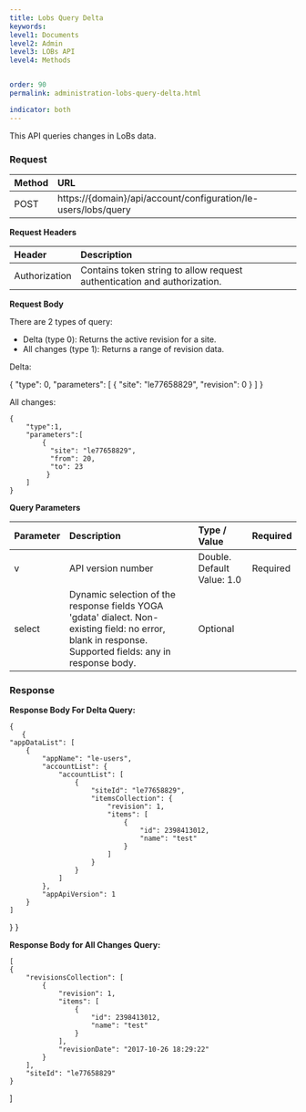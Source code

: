 ```yaml
---
title: Lobs Query Delta
keywords:
level1: Documents
level2: Admin
level3: LOBs API
level4: Methods


order: 90
permalink: administration-lobs-query-delta.html

indicator: both
---
```


This API queries changes in LoBs data.

### Request

| Method | URL |
 |:-------- | :----- |
 |POST  |https://{domain}/api/account/configuration/le-users/lobs/query |

**Request Headers**

 |Header | Description |
|:---------|  :------------ |
|Authorization|  Contains token string to allow request authentication and authorization. |

**Request Body**

There are 2 types of query:

- Delta (type 0): Returns the active revision for a site.
- All changes (type 1): Returns a range of revision data.

Delta:

{
  "type": 0,
  "parameters": [
    {
      "site": "le77658829",
      "revision": 0
    }
  ]
}

All changes:

    {
        "type":1,
        "parameters":[
            {
              "site": "le77658829",
              "from": 20,
              "to": 23
             }
        ]
    }

**Query Parameters**

 |Parameter     |Description      |    Type / Value | Required |
 |:----------- | :-------------     |  :------------- | :--- |
 | v |            API version number |  Double. Default Value: 1.0 | Required |
 |select | Dynamic selection of the response fields  YOGA 'gdata' dialect. Non-existing  field: no error, blank in response. Supported fields: any in response body.  |Optional  |

### Response

**Response Body For Delta Query:**

    {
       {
    "appDataList": [
        {
            "appName": "le-users",
            "accountList": {
                "accountList": [
                    {
                        "siteId": "le77658829",
                        "itemsCollection": {
                            "revision": 1,
                            "items": [
                                {
                                    "id": 2398413012,
                                    "name": "test"
                                }
                            ]
                        }
                    }
                ]
            },
            "appApiVersion": 1
        }
    ]
}
    }

**Response Body for All Changes Query:**

    [
    {
        "revisionsCollection": [
            {
                "revision": 1,
                "items": [
                    {
                        "id": 2398413012,
                        "name": "test"
                    }
                ],
                "revisionDate": "2017-10-26 18:29:22"
            }
        ],
        "siteId": "le77658829"
    }
]
